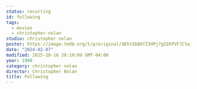 ```yaml
---
status: recurring
id: following
tags:
  - movies
  - christopher-nolan
studio: christopher nolan
poster: https://image.tmdb.org/t/p/original/9EhlEb86fZ3HPj7gIEhPVF7Ctwj.jpg
date: "2024-02-07"
modified: 2025-10-16 20:10:09 GMT-04:00
year: 1998
category: christopher nolan
director: Christopher Nolan
title: Following
---
```

